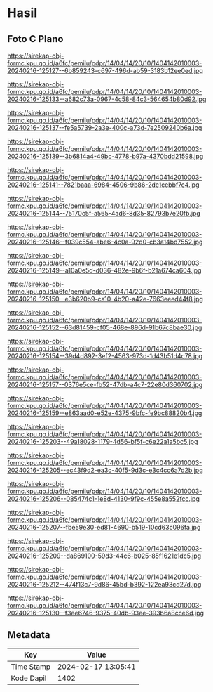 # Hasil

## Foto C Plano

https://sirekap-obj-formc.kpu.go.id/a6fc/pemilu/pdpr/14/04/14/20/10/1404142010003-20240216-125127--6b859243-c697-496d-ab59-3183b12ee0ed.jpg

https://sirekap-obj-formc.kpu.go.id/a6fc/pemilu/pdpr/14/04/14/20/10/1404142010003-20240216-125133--a682c73a-0967-4c58-84c3-564654b80d92.jpg

https://sirekap-obj-formc.kpu.go.id/a6fc/pemilu/pdpr/14/04/14/20/10/1404142010003-20240216-125137--fe5a5739-2a3e-400c-a73d-7e2509240b6a.jpg

https://sirekap-obj-formc.kpu.go.id/a6fc/pemilu/pdpr/14/04/14/20/10/1404142010003-20240216-125139--3b6814a4-49bc-4778-b97a-4370bdd21598.jpg

https://sirekap-obj-formc.kpu.go.id/a6fc/pemilu/pdpr/14/04/14/20/10/1404142010003-20240216-125141--7821baaa-6984-4506-9b86-2de1cebbf7c4.jpg

https://sirekap-obj-formc.kpu.go.id/a6fc/pemilu/pdpr/14/04/14/20/10/1404142010003-20240216-125144--75170c5f-a565-4ad6-8d35-82793b7e20fb.jpg

https://sirekap-obj-formc.kpu.go.id/a6fc/pemilu/pdpr/14/04/14/20/10/1404142010003-20240216-125146--f039c554-abe6-4c0a-92d0-cb3a14bd7552.jpg

https://sirekap-obj-formc.kpu.go.id/a6fc/pemilu/pdpr/14/04/14/20/10/1404142010003-20240216-125149--a10a0e5d-d036-482e-9b6f-b21a674ca604.jpg

https://sirekap-obj-formc.kpu.go.id/a6fc/pemilu/pdpr/14/04/14/20/10/1404142010003-20240216-125150--e3b620b9-ca10-4b20-a42e-7663eeed44f8.jpg

https://sirekap-obj-formc.kpu.go.id/a6fc/pemilu/pdpr/14/04/14/20/10/1404142010003-20240216-125152--63d81459-cf05-468e-896d-91b67c8bae30.jpg

https://sirekap-obj-formc.kpu.go.id/a6fc/pemilu/pdpr/14/04/14/20/10/1404142010003-20240216-125154--39d4d892-3ef2-4563-973d-1d43b51d4c78.jpg

https://sirekap-obj-formc.kpu.go.id/a6fc/pemilu/pdpr/14/04/14/20/10/1404142010003-20240216-125157--0376e5ce-fb52-47db-a4c7-22e80d360702.jpg

https://sirekap-obj-formc.kpu.go.id/a6fc/pemilu/pdpr/14/04/14/20/10/1404142010003-20240216-125159--e863aad0-e52e-4375-9bfc-fe9bc88820b4.jpg

https://sirekap-obj-formc.kpu.go.id/a6fc/pemilu/pdpr/14/04/14/20/10/1404142010003-20240216-125203--49a18028-1179-4d56-bf5f-c6e22a1a5bc5.jpg

https://sirekap-obj-formc.kpu.go.id/a6fc/pemilu/pdpr/14/04/14/20/10/1404142010003-20240216-125205--ec43f9d2-ea3c-40f5-9d3c-e3c4cc6a7d2b.jpg

https://sirekap-obj-formc.kpu.go.id/a6fc/pemilu/pdpr/14/04/14/20/10/1404142010003-20240216-125206--085474c1-1e8d-4130-9f9c-455e8a552fcc.jpg

https://sirekap-obj-formc.kpu.go.id/a6fc/pemilu/pdpr/14/04/14/20/10/1404142010003-20240216-125207--fbe59e30-ed81-4690-b519-10cd63c096fa.jpg

https://sirekap-obj-formc.kpu.go.id/a6fc/pemilu/pdpr/14/04/14/20/10/1404142010003-20240216-125209--da869100-59d3-44c6-b025-85f1621e1dc5.jpg

https://sirekap-obj-formc.kpu.go.id/a6fc/pemilu/pdpr/14/04/14/20/10/1404142010003-20240216-125212--474f13c7-9d86-45bd-b392-122ea93cd27d.jpg

https://sirekap-obj-formc.kpu.go.id/a6fc/pemilu/pdpr/14/04/14/20/10/1404142010003-20240216-125130--f3ee6746-9375-40db-93ee-393b6a8cce6d.jpg


## Metadata

| Key        | Value               |
| ---------- | ------------------- |
| Time Stamp | 2024-02-17 13:05:41 |
| Kode Dapil | 1402                |



